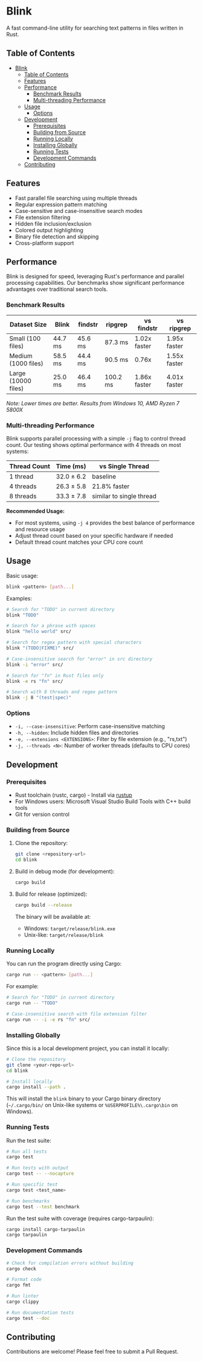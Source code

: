 # Blink

A fast command-line utility for searching text patterns in files written in Rust.

## Table of Contents
- [Blink](#blink)
  - [Table of Contents](#table-of-contents)
  - [Features](#features)
  - [Performance](#performance)
    - [Benchmark Results](#benchmark-results)
    - [Multi-threading Performance](#multi-threading-performance)
  - [Usage](#usage)
    - [Options](#options)
  - [Development](#development)
    - [Prerequisites](#prerequisites)
    - [Building from Source](#building-from-source)
    - [Running Locally](#running-locally)
    - [Installing Globally](#installing-globally)
    - [Running Tests](#running-tests)
    - [Development Commands](#development-commands)
  - [Contributing](#contributing)

## Features

- Fast parallel file searching using multiple threads
- Regular expression pattern matching
- Case-sensitive and case-insensitive search modes
- File extension filtering
- Hidden file inclusion/exclusion
- Colored output highlighting
- Binary file detection and skipping
- Cross-platform support

## Performance

Blink is designed for speed, leveraging Rust's performance and parallel processing capabilities. Our benchmarks show significant performance advantages over traditional search tools.

### Benchmark Results

| Dataset Size | Blink | findstr | ripgrep | vs findstr | vs ripgrep |
|-------------|-----------|---------|----------|------------|------------|
| Small (100 files) | 44.7 ms | 45.6 ms | 87.3 ms | 1.02x faster | 1.95x faster |
| Medium (1000 files) | 58.5 ms | 44.4 ms | 90.5 ms | 0.76x | 1.55x faster |
| Large (10000 files) | 25.0 ms | 46.4 ms | 100.2 ms | 1.86x faster | 4.01x faster |

*Note: Lower times are better. Results from Windows 10, AMD Ryzen 7 5800X*

### Multi-threading Performance

Blink supports parallel processing with a simple `-j` flag to control thread count. Our testing shows optimal performance with 4 threads on most systems:

| Thread Count | Time (ms) | vs Single Thread |
|-------------|-----------|------------------|
| 1 thread | 32.0 ± 6.2 | baseline |
| 4 threads | 26.3 ± 5.8 | 21.8% faster |
| 8 threads | 33.3 ± 7.8 | similar to single thread |

**Recommended Usage:**
- For most systems, using `-j 4` provides the best balance of performance and resource usage
- Adjust thread count based on your specific hardware if needed
- Default thread count matches your CPU core count



## Usage

Basic usage:

```bash
blink <pattern> [path...]
```

Examples:

```bash
# Search for "TODO" in current directory
blink "TODO"

# Search for a phrase with spaces
blink "hello world" src/

# Search for regex pattern with special characters
blink "(TODO|FIXME)" src/

# Case-insensitive search for "error" in src directory
blink -i "error" src/

# Search for "fn" in Rust files only
blink -e rs "fn" src/

# Search with 8 threads and regex pattern
blink -j 8 "(test|spec)"
```

### Options

- `-i, --case-insensitive`: Perform case-insensitive matching
- `-h, --hidden`: Include hidden files and directories
- `-e, --extensions <EXTENSIONS>`: Filter by file extension (e.g., "rs,txt")
- `-j, --threads <N>`: Number of worker threads (defaults to CPU cores)

## Development

### Prerequisites

- Rust toolchain (rustc, cargo) - Install via [rustup](https://rustup.rs/)
- For Windows users: Microsoft Visual Studio Build Tools with C++ build tools
- Git for version control

### Building from Source

1. Clone the repository:
   ```bash
   git clone <repository-url>
   cd blink
   ```

2. Build in debug mode (for development):
   ```bash
   cargo build
   ```

3. Build for release (optimized):
   ```bash
   cargo build --release
   ```

   The binary will be available at:
   - Windows: `target/release/blink.exe`
   - Unix-like: `target/release/blink`

### Running Locally

You can run the program directly using Cargo:

```bash
cargo run -- <pattern> [path...]
```

For example:
```bash
# Search for "TODO" in current directory
cargo run -- "TODO"

# Case-insensitive search with file extension filter
cargo run -- -i -e rs "fn" src/
```

### Installing Globally

Since this is a local development project, you can install it locally:

```bash
# Clone the repository
git clone <your-repo-url>
cd blink

# Install locally
cargo install --path .
```

This will install the `blink` binary to your Cargo binary directory (`~/.cargo/bin/` on Unix-like systems or `%USERPROFILE%\.cargo\bin` on Windows).

### Running Tests

Run the test suite:
```bash
# Run all tests
cargo test

# Run tests with output
cargo test -- --nocapture

# Run specific test
cargo test <test_name>

# Run benchmarks
cargo test --test benchmark
```

Run the test suite with coverage (requires cargo-tarpaulin):
```bash
cargo install cargo-tarpaulin
cargo tarpaulin
```

### Development Commands

```bash
# Check for compilation errors without building
cargo check

# Format code
cargo fmt

# Run linter
cargo clippy

# Run documentation tests
cargo test --doc
```

## Contributing

Contributions are welcome! Please feel free to submit a Pull Request.

